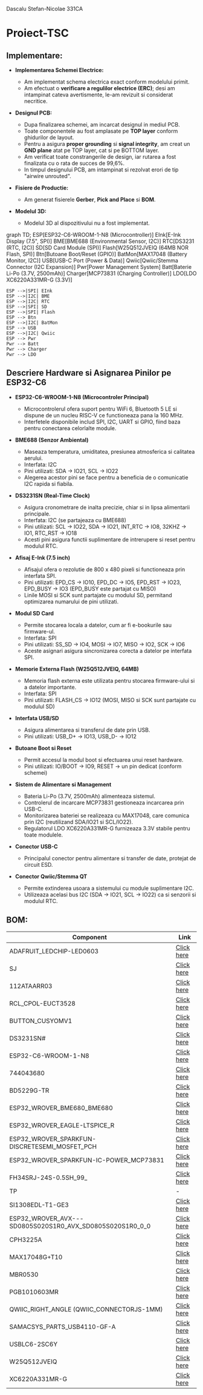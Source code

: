 Dascalu Stefan-Nicolae 331CA
# Proiect-TSC
## Implementare:

- **Implementarea Schemei Electrice:**
  - Am implementat schema electrica exact conform modelului primit.
  - Am efectuat o **verificare a regulilor electrice (ERC)**; desi am intampinat cateva avertismente, le-am revizuit si considerat necritice.

- **Designul PCB:**
  - Dupa finalizarea schemei, am incarcat designul in mediul PCB.
  - Toate componentele au fost amplasate pe **TOP layer** conform ghidurilor de layout.
  - Pentru a asigura **proper grounding** si **signal integrity**, am creat un **GND plane** atat pe TOP layer, cat si pe BOTTOM layer.
  - Am verificat toate constrangerile de design, iar rutarea a fost finalizata cu o rata de succes de 99,6%.
  - In timpul designului PCB, am intampinat si rezolvat erori de tip "airwire unrouted".

- **Fisiere de Productie:**
  - Am generat fisierele **Gerber**, **Pick and Place** si **BOM**.

- **Modelul 3D:**
  - Modelul 3D al dispozitivului nu a fost implementat.

graph TD;
    ESP[ESP32-C6-WROOM-1-N8 (Microcontroller)]
    EInk[E-Ink Display (7.5", SPI)]
    BME[BME688 (Environmental Sensor, I2C)]
    RTC[DS3231 (RTC, I2C)]
    SD[SD Card Module (SPI)]
    Flash[W25Q512JVEIQ (64MB NOR Flash, SPI)]
    Btn[Butoane Boot/Reset (GPIO)]
    BatMon[MAX17048 (Battery Monitor, I2C)]
    USB[USB-C Port (Power & Data)]
    Qwiic[Qwiic/Stemma Connector (I2C Expansion)]
    Pwr[Power Management System]
    Batt[Baterie Li-Po (3.7V, 2500mAh)]
    Charger[MCP73831 (Charging Controller)]
    LDO[LDO XC6220A331MR-G (3.3V)]
    
    ESP -->|SPI| EInk
    ESP -->|I2C| BME
    ESP -->|I2C| RTC
    ESP -->|SPI| SD
    ESP -->|SPI| Flash
    ESP --> Btn
    ESP -->|I2C| BatMon
    ESP --> USB
    ESP -->|I2C| Qwiic
    ESP --> Pwr
    Pwr --> Batt
    Pwr --> Charger
    Pwr --> LDO



## Descriere Hardware si Asignarea Pinilor pe ESP32-C6

- **ESP32-C6-WROOM-1-N8 (Microcontroler Principal)**
  - Microcontrolerul ofera suport pentru WiFi 6, Bluetooth 5 LE si dispune de un nucleu RISC-V ce functioneaza pana la 160 MHz.
  - Interfetele disponibile includ SPI, I2C, UART si GPIO, fiind baza pentru conectarea celorlalte module.

- **BME688 (Senzor Ambiental)**
  - Maseaza temperatura, umiditatea, presiunea atmosferica si calitatea aerului.
  - Interfata: I2C
  - Pini utilizati: SDA -> IO21, SCL -> IO22
  - Alegerea acestor pini se face pentru a beneficia de o comunicatie I2C rapida si fiabila.

- **DS3231SN (Real-Time Clock)**
  - Asigura cronometrare de inalta precizie, chiar si in lipsa alimentarii principale.
  - Interfata: I2C (se partajeaza cu BME688)
  - Pini utilizati: SCL -> IO22, SDA -> IO21, INT_RTC -> IO8, 32KHZ -> IO1, RTC_RST -> IO18
  - Acesti pini asigura functii suplimentare de intrerupere si reset pentru modulul RTC.

- **Afisaj E-Ink (7.5 inch)**
  - Afisajul ofera o rezolutie de 800 x 480 pixeli si functioneaza prin interfata SPI.
  - Pini utilizati: EPD_CS -> IO10, EPD_DC -> IO5, EPD_RST -> IO23, EPD_BUSY -> IO3 (EPD_BUSY este partajat cu MISO)
  - Linile MOSI si SCK sunt partajate cu modulul SD, permitand optimizarea numarului de pini utilizati.

- **Modul SD Card**
  - Permite stocarea locala a datelor, cum ar fi e-bookurile sau firmware-ul.
  - Interfata: SPI
  - Pini utilizati: SS_SD -> IO4, MOSI -> IO7, MISO -> IO2, SCK -> IO6
  - Aceste asignari asigura sincronizarea corecta a datelor pe interfata SPI.

- **Memorie Externa Flash (W25Q512JVEIQ, 64MB)**
  - Memoria flash externa este utilizata pentru stocarea firmware-ului si a datelor importante.
  - Interfata: SPI
  - Pini utilizati: FLASH_CS -> IO12 (MOSI, MISO si SCK sunt partajate cu modulul SD)
  
- **Interfata USB/SD**
  - Asigura alimentarea si transferul de date prin USB.
  - Pini utilizati: USB_D+ -> IO13, USB_D- -> IO12

- **Butoane Boot si Reset**
  - Permit accesul la modul boot si efectuarea unui reset hardware.
  - Pini utilizati: IO/BOOT -> IO9, RESET -> un pin dedicat (conform schemei)

- **Sistem de Alimentare si Management**
  - Bateria Li-Po (3.7V, 2500mAh) alimenteaza sistemul.
  - Controlerul de incarcare MCP73831 gestioneaza incarcarea prin USB-C.
  - Monitorizarea bateriei se realizeaza cu MAX17048, care comunica prin I2C (reutilizand SDA/IO21 si SCL/IO22).
  - Regulatorul LDO XC6220A331MR-G furnizeaza 3.3V stabile pentru toate modulele.
  
- **Conector USB-C**
  - Principalul conector pentru alimentare si transfer de date, protejat de circuit ESD.

- **Conector Qwiic/Stemma QT**
  - Permite extinderea usoara a sistemului cu module suplimentare I2C.
  - Utilizeaza acelasi bus I2C (SDA -> IO21, SCL -> IO22) ca si senzorii si modulul RTC.



## BOM:
| Component                                               | Link             |
|---------------------------------------------------------|------------------|
| ADAFRUIT_LEDCHIP-LED0603                                  | [Click here](https://www.snapeda.com/parts/KP-1608SURCK/Kingbright/view-part/?ref=search&t=LED%200603)   |
| SJ                                                      | [Click here](https://grabcad.com/library/solder-jumpers-1)   |
| 112ATAARR03                       | [Click here](https://www.snapeda.com/parts/112A-TAAR-R03/Attend/view-part/)   |
| RCL_CPOL-EUCT3528                                       | [Click here](https://grabcad.com/library/tantalum-smd-capacitor-type-b-3528-1)   |
| BUTTON_CUSYOMV1                                         | [Click here](https://www.snapeda.com/search/?q=EVQP7L01P&search-type=parts)   |
| DS3231SN#                                              | [Click here](https://www.snapeda.com/parts/DS3231SN%23/Analog%20Devices/view-part/?ref=search&t=DS3231SN%23)   |
| ESP32-C6-WROOM-1-N8                                     | [Click here](https://www.snapeda.com/parts/ESP32-C6-WROOM-1-N8/Espressif%20Systems/view-part/?ref=search&t=ESP32-C6-WROOM-1-N8)   |
| 744043680                                 | [Click here](https://eu.mouser.com/ProductDetail/Wurth-Elektronik/744043680?qs=PGXP4M47uW6VkZq%252BkzjrHA%3D%3D)   |
| BD5229G-TR                                  | [Click here](https://www.snapeda.com/parts/BD5229G-TR/Rohm/view-part/?ref=search&t=BD5229G-TR)   |
| ESP32_WROVER_BME680_BME680                               | [Click here](https://www.snapeda.com/parts/BME680/Bosch%20Sensortec/view-part/?ref=search&t=bme680)   |
| ESP32_WROVER_EAGLE-LTSPICE_R                              | [Click here](https://componentsearchengine.com/part-view/R0402%201%25%20100%20K%20(RC0402FR-07100KL)/YAGEO)   |
| ESP32_WROVER_SPARKFUN-DISCRETESEMI_MOSFET_PCH                                | [Click here](https://componentsearchengine.com/part-view/DMG2305UX-7/Diodes%20Incorporated)   |
| ESP32_WROVER_SPARKFUN-IC-POWER_MCP73831                              | [Click here](https://componentsearchengine.com/part-view/MCP73831T-2ACI%2FOT/Microchip)   |
| FH34SRJ-24S-0.5SH_99_                                 | [Click here](https://componentsearchengine.com/part-view/FH34SRJ-24S-0.5SH(99)/Hirose)   |
| TP                                 | - |
| SI1308EDL-T1-GE3                                  | [Click here](https://www.snapeda.com/parts/SI1308EDL-T1-GE3/Vishay/view-part/)   |
| ESP32_WROVER_AVX---SD0805S020S1R0_AVX_SD0805S020S1R0_0_0  | [Click here](https://componentsearchengine.com/part-view/SD0805S020S1R0/Kyocera%20AVX)   |
| CPH3225A                                               | [Click here](https://www.snapeda.com/parts/CPH3225A/Seiko/view-part/)   |
| MAX17048G+T10                                          | [Click here](https://www.snapeda.com/parts/MAX17048G+T10/Analog%20Devices/view-part/)   |
| MBR0530                                               | [Click here](https://www.snapeda.com/parts/MBR0530/Onsemi/view-part/)   |
| PGB1010603MR                                           | [Click here](https://www.snapeda.com/parts/PGB1010603MR/Littelfuse/view-part/)   |
| QWIIC_RIGHT_ANGLE (QWIIC_CONNECTORJS-1MM)               | [Click here](https://www.snapeda.com/parts/PRT-14417/SparkFun/view-part/)   |
| SAMACSYS_PARTS_USB4110-GF-A                              | [Click here](https://www.snapeda.com/parts/USB4110-GF-A./Global%20Connector%20Technology/view-part/)   |
| USBLC6-2SC6Y                                           | [Click here](https://www.snapeda.com/parts/USBLC6-2SC6Y/STMicroelectronics/view-part/?ref=dk&t=USBLC6-2SC6Y&con_ref=None)   |
| W25Q512JVEIQ                                           | [Click here](https://www.snapeda.com/parts/W25Q512JVEIQ/Winbond%20Electronics/view-part/?ref=search&t=W25Q512JVEIQ)   |
| XC6220A331MR-G                                         | [Click here](https://ro.mouser.com/ProductDetail/Torex-Semiconductor/XC6220A331MR-G?qs=AsjdqWjXhJ8ZSWznL1J0gg%3D%3D&utm_source=octopart&utm_medium=aggregator&utm_campaign=865-XC6220A331MR-G&utm_content=Torex%20Semiconductor)   |





